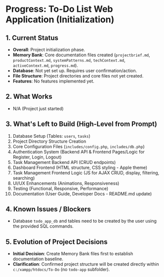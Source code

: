 # Progress: To-Do List Web Application (Initialization)

## 1. Current Status
- **Overall**: Project initialization phase.
- **Memory Bank**: Core documentation files created (`projectbrief.md`, `productContext.md`, `systemPatterns.md`, `techContext.md`, `activeContext.md`, `progress.md`).
- **Database**: Not yet set up. Requires user confirmation/action.
- **File Structure**: Project directories and core files not yet created.
- **Features**: No features implemented yet.

## 2. What Works
- N/A (Project just started)

## 3. What's Left to Build (High-Level from Prompt)
1.  Database Setup (Tables: `users`, `tasks`)
2.  Project Directory Structure Creation
3.  Core Configuration Files (`includes/config.php`, `includes/db.php`)
4.  Authentication System (Backend API & Frontend Pages/Logic for Register, Login, Logout)
5.  Task Management Backend API (CRUD endpoints)
6.  Dashboard Frontend (HTML structure, CSS styling - Apple theme)
7.  Task Management Frontend Logic (JS for AJAX CRUD, display, filtering, searching)
8.  UI/UX Enhancements (Animations, Responsiveness)
9.  Testing (Functional, Responsive, Performance)
10. Documentation (User Guide, Developer Docs - README.md update)

## 4. Known Issues / Blockers
- Database `todo_app_db` and tables need to be created by the user using the provided SQL commands.

## 5. Evolution of Project Decisions
- **Initial Decision**: Create Memory Bank files first to establish documentation baseline.
- **Clarification**: Confirmed project structure will be created directly within `c:/xampp/htdocs/To-Do` (no `todo-app` subfolder).
